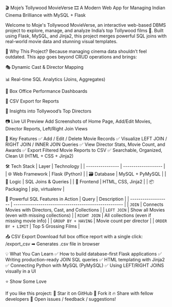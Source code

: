 🎬 Moje’s Tollywood MovieVerse 🎞️
A Modern Web App for Managing Indian Cinema Brilliance with MySQL + Flask


Welcome to Moje's Tollywood MovieVerse, an interactive web-based DBMS project to explore, manage, and analyze India’s top Tollywood films 🎥. Built using Flask, MySQL, and Jinja2, this project merges powerful SQL joins with real-world movie data and stunning visual templates.

🚀 Why This Project?
Because managing cinema data shouldn’t feel outdated. This app goes beyond CRUD operations and brings:

🎭 Dynamic Cast & Director Mapping

📊 Real-time SQL Analytics (Joins, Aggregates)

💸 Box Office Performance Dashboards

📁 CSV Export for Reports

🧠 Insights into Tollywood’s Top Directors

📷 Live UI Preview
Add Screenshots of Home Page, Add/Edit Movies, Director Reports, Left/Right Join Views

🧩 Key Features
✅ Add / Edit / Delete Movie Records
✅ Visualize LEFT JOIN / RIGHT JOIN / INNER JOIN Queries
✅ View Director Stats, Movie Count, and Awards
✅ Export Filtered Movie Reports to CSV
✅ Searchable, Organized, Clean UI (HTML + CSS + Jinja2)

🛠 Tech Stack
| Layer            | Technology          |
| ---------------- | ------------------- |
| 🌐 Web Framework | Flask (Python)      |
| 🗃️ Database     | MySQL + PyMySQL     |
| 🧠 Logic         | SQL Joins & Queries |
| 🎨 Frontend      | HTML, CSS, Jinja2   |
| 📦 Packaging     | pip, virtualenv     |

🧪 Powerful SQL Features in Action
| Query               | Description                                           |
| ------------------- | ----------------------------------------------------- |
| `JOIN`              | Connects Movies with Directors, Cast, and Collections |
| `LEFT JOIN`         | Show all Movies (even with missing collections)       |
| `RIGHT JOIN`        | All collections (even if missing movie info)          |
| `GROUP BY + HAVING` | Movie count per director                              |
| `ORDER BY + LIMIT`  | Top 5 Grossing Films                                  |

📤 CSV Export
Download full box office report with a single click:
/export_csv ➡ Generates .csv file in browser

💡 What You Can Learn
✅ How to build database-first Flask applications
✅ Writing production-ready JOIN SQL queries
✅ HTML templating with Jinja2
✅ Connecting Python with MySQL (PyMySQL)
✅ Using LEFT/RIGHT JOINS visually in a UI





⭐️ Show Some Love

If you like this project:
🌟 Star it on GitHub
🍴 Fork it
🔥 Share with fellow developers
💬 Open issues / feedback / suggestions!
